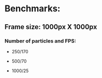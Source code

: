 # Benchmarks:

## Frame size: 1000px X 1000px

### Number of particles and FPS:

* 250/170

* 500/70

* 1000/25
